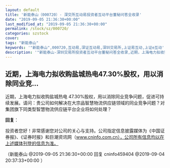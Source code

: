 ```yaml
---
layout: default
title: '新能泰山（000720）- 深交所互动易投资者互动平台董秘问答全收录'
date: "2019-09-05 21:36:30+00:00"
last_modified_at: "2019-09-05 21:36:30+00:00"
permalink: /stock/sz/000720/
categories: szstock
cover: 
tags: "新能泰山"
keywords: '"新能泰山",000720,互动易,深证互动易,深圳交易所,上证易互动,上证e互动'
description: '"新能泰山-深圳交易所投资者互动平台董秘问答全收录,近期，上海电力拟收购盐城热电 47.30%股权，用以消除同业竞争问题，促进可持续发展。请问：贵公司如何解决在大宗品智慧物流供应链领域的同业竞争问题？对集团旗下同类型智慧物流供应链平台企业将如何处理？"'
---
```


## 近期，上海电力拟收购盐城热电47.30%股权，用以消除同业竞...

近期，上海电力拟收购盐城热电 47.30%股权，用以消除同业竞争问题，促进可持续发展。请问：贵公司如何解决在大宗品智慧物流供应链领域的同业竞争问题？对集团旗下同类型智慧物流供应链平台企业将如何处理？

**回复**：

投资者您好！非常感谢您对公司的关心与支持。公司指定信息披露媒体为《中国证券报》、《证券时报》和巨潮资讯网（www.cninfo.com.cn），公司所有信息均以在上述媒体刊登的信息为准。 

（新能泰山  @2019-09-05 21:36:30+00:00 回复 cninfo459404  @2019-09-04 20:37:33+00:00 ）

